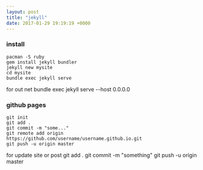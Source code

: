 ```yaml
---
layout: post
title: "jekyll"
date: 2017-01-29 19:19:19 +0000
---
```


### install 
    pacman -S ruby
    gem install jekyll bundler
    jekyll new mysite
    cd mysite
    bundle exec jekyll serve

for out net
    bundle exec jekyll serve --host 0.0.0.0

### github pages
    git init
    git add .
    git commit -m "some..."
    git remote add origin https://github.com/username/username.github.io.git
    git push -u origin master

for update site or post
    git add .
    git commit -m "something"
    git push -u origin master


